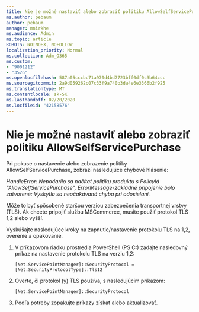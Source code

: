 ```yaml
---
title: Nie je možné nastaviť alebo zobraziť politiku AllowSelfServicePurchase
ms.author: pebaum
author: pebaum
manager: mnirkhe
ms.audience: Admin
ms.topic: article
ROBOTS: NOINDEX, NOFOLLOW
localization_priority: Normal
ms.collection: Adm_O365
ms.custom:
- "9001212"
- "3526"
ms.openlocfilehash: 587a05cccbc71a970d4bd7723bff0df0c3b64ccc
ms.sourcegitcommit: 2a9d059262c07c33f9a740b3da4e6e3366b2f925
ms.translationtype: MT
ms.contentlocale: sk-SK
ms.lasthandoff: 02/20/2020
ms.locfileid: "42158576"
---
```

# <a name="unable-to-set-or-view-the-allowselfservicepurchase-policy"></a>Nie je možné nastaviť alebo zobraziť politiku AllowSelfServicePurchase

Pri pokuse o nastavenie alebo zobrazenie politiky AllowSelfServicePurchase, zobrazí nasledujúce chybové hlásenie:

*HandleError: Nepodarilo sa načítať politiku produktu s PolicyId "AllowSelfServicePurchase", ErrorMessage-základné pripojenie bolo zatvorené: Vyskytla sa neočakávaná chyba pri odosielaní.*

Môže to byť spôsobené staršou verziou zabezpečenia transportnej vrstvy (TLS). Ak chcete pripojiť službu MSCommerce, musíte použiť protokol TLS 1,2 alebo vyšší.  

Vyskúšajte nasledujúce kroky na zapnutie/nastavenie protokolu TLS na 1,2, overenie a opakovanie.
 1. V príkazovom riadku prostredia PowerShell (PS C:\) zadajte nasledovný príkaz na nastavenie protokolu TLS na verziu 1,2:

    `[Net.ServicePointManager]::SecurityProtocol = [Net.SecurityProtocolType]::Tls12`

2. Overte, či protokol (y) TLS používa, s nasledujúcim príkazom:

    `[Net.ServicePointManager]::SecurityProtocol` 

3. Podľa potreby zopakujte príkazy získať alebo aktualizovať.

